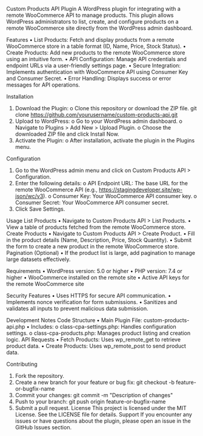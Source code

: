 Custom Products API Plugin
A WordPress plugin for integrating with a remote WooCommerce API to manage products. This plugin allows WordPress administrators to list, create, and configure products on a remote WooCommerce site directly from the WordPress admin dashboard.

Features
•	List Products: Fetch and display products from a remote WooCommerce store in a table format (ID, Name, Price, Stock Status).
•	Create Products: Add new products to the remote WooCommerce store using an intuitive form.
•	API Configuration: Manage API credentials and endpoint URLs via a user-friendly settings page.
•	Secure Integration: Implements authentication with WooCommerce API using Consumer Key and Consumer Secret.
•	Error Handling: Displays success or error messages for API operations.

Installation
1.	Download the Plugin:
o	Clone this repository or download the ZIP file.
git clone https://github.com/yourusername/custom-products-api.git
2.	Upload to WordPress:
o	Go to your WordPress admin dashboard.
o	Navigate to Plugins > Add New > Upload Plugin.
o	Choose the downloaded ZIP file and click Install Now.
3.	Activate the Plugin:
o	After installation, activate the plugin in the Plugins menu.

Configuration
1.	Go to the WordPress admin menu and click on Custom Products API > Configuration.
2.	Enter the following details:
o	API Endpoint URL: The base URL for the remote WooCommerce API (e.g., https://stagingdeveloper.site/wp-json/wc/v3).
o	Consumer Key: Your WooCommerce API consumer key.
o	Consumer Secret: Your WooCommerce API consumer secret.
3.	Click Save Settings.

Usage
List Products
•	Navigate to Custom Products API > List Products.
•	View a table of products fetched from the remote WooCommerce store.
Create Products
•	Navigate to Custom Products API > Create Product.
•	Fill in the product details (Name, Description, Price, Stock Quantity).
•	Submit the form to create a new product in the remote WooCommerce store.
Pagination (Optional)
•	If the product list is large, add pagination to manage large datasets effectively.

Requirements
•	WordPress version: 5.0 or higher
•	PHP version: 7.4 or higher
•	WooCommerce installed on the remote site
•	Active API keys for the remote WooCommerce site

Security Features
•	Uses HTTPS for secure API communication.
•	Implements nonce verification for form submissions.
•	Sanitizes and validates all inputs to prevent malicious data submission.

Development Notes
Code Structure
•	Main Plugin File: custom-products-api.php
•	Includes:
o	class-cpa-settings.php: Handles configuration settings.
o	class-cpa-products.php: Manages product listing and creation logic.
API Requests
•	Fetch Products: Uses wp_remote_get to retrieve product data.
•	Create Products: Uses wp_remote_post to send product data.

Contributing
1.	Fork the repository.
2.	Create a new branch for your feature or bug fix:
git checkout -b feature-or-bugfix-name
3.	Commit your changes:
git commit -m "Description of changes"
4.	Push to your branch:
git push origin feature-or-bugfix-name
5.	Submit a pull request.
License
This project is licensed under the MIT License. See the LICENSE file for details.
Support
If you encounter any issues or have questions about the plugin, please open an issue in the GitHub Issues section.

